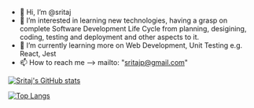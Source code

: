 - 👋 Hi, I’m @sritaj
- 👀 I’m interested in learning new technologies, having a grasp on complete Software Development Life Cycle from planning, desigining, coding, testing and deployment and other aspects to it.
- 🌱 I’m currently learning more on Web Development, Unit Testing e.g. React, Jest
- 📫 How to reach me --> mailto: "sritajp@gmail.com"

[![Sritaj's GitHub stats](https://github-readme-stats.vercel.app/api?username=sritaj&show_icons=true&theme=dark)](https://github.com/sritaj/github-readme-stats) 

[![Top Langs](https://github-readme-stats.vercel.app/api/top-langs/?username=sritaj&show_icons=true&theme=dark&layout=compact)](https://github.com/sritaj/github-readme-stats)

<!---
sritaj/sritaj is a ✨ special ✨ repository because its `README.md` (this file) appears on your GitHub profile.
You can click the Preview link to take a look at your changes.
--->
